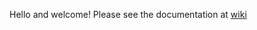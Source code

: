 Hello and welcome! Please see the documentation at [wiki](https://github.com/jotautomation/gaia-client-docs/wiki)
